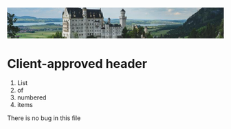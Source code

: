  ![banner](img/castle.jpg)

 # Client-approved header

1. List
1. of
1. numbered
1. items

<p>There is no bug in this file</p>
